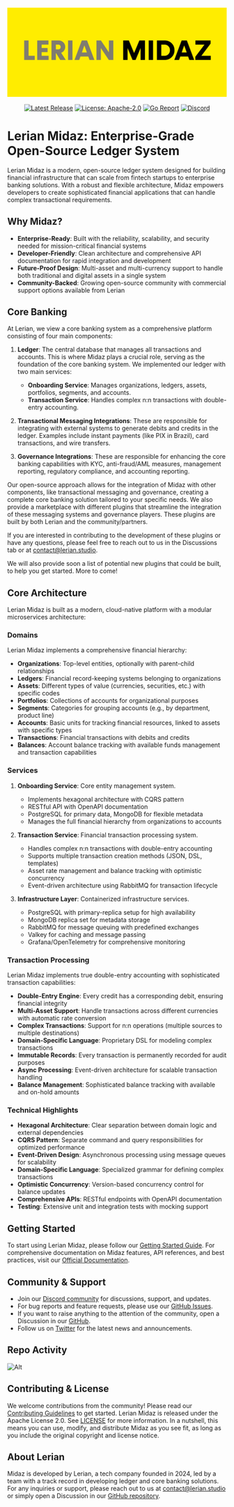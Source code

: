 ![banner](image/README/midaz-banner.png)

<div align="center">

[![Latest Release](https://img.shields.io/github/v/release/LerianStudio/midaz?include_prereleases)](https://github.com/LerianStudio/midaz/v3/releases)
[![License: Apache-2.0](https://img.shields.io/badge/License-Apache_2.0-blue.svg)](https://github.com/LerianStudio/midaz/v3/blob/main/LICENSE)
[![Go Report](https://goreportcard.com/badge/github.com/lerianstudio/midaz)](https://goreportcard.com/report/github.com/lerianstudio/midaz)
[![Discord](https://img.shields.io/badge/Discord-Lerian%20Studio-%237289da.svg?logo=discord)](https://discord.gg/DnhqKwkGv3)

</div>

# Lerian Midaz: Enterprise-Grade Open-Source Ledger System

Lerian Midaz is a modern, open-source ledger system designed for building financial infrastructure that can scale from fintech startups to enterprise banking solutions. With a robust and flexible architecture, Midaz empowers developers to create sophisticated financial applications that can handle complex transactional requirements.

## Why Midaz?

- **Enterprise-Ready**: Built with the reliability, scalability, and security needed for mission-critical financial systems
- **Developer-Friendly**: Clean architecture and comprehensive API documentation for rapid integration and development
- **Future-Proof Design**: Multi-asset and multi-currency support to handle both traditional and digital assets in a single system
- **Community-Backed**: Growing open-source community with commercial support options available from Lerian

## Core Banking

At Lerian, we view a core banking system as a comprehensive platform consisting of four main components:

1. **Ledger**: The central database that manages all transactions and accounts. This is where Midaz plays a crucial role, serving as the foundation of the core banking system. We implemented our ledger with two main services:

   - **Onboarding Service**: Manages organizations, ledgers, assets, portfolios, segments, and accounts.
   - **Transaction Service**: Handles complex n:n transactions with double-entry accounting.
2. **Transactional Messaging Integrations**: These are responsible for integrating with external systems to generate debits and credits in the ledger. Examples include instant payments (like PIX in Brazil), card transactions, and wire transfers.
3. **Governance Integrations**: These are responsible for enhancing the core banking capabilities with KYC, anti-fraud/AML measures, management reporting, regulatory compliance, and accounting reporting.

Our open-source approach allows for the integration of Midaz with other components, like transactional messaging and governance, creating a complete core banking solution tailored to your specific needs. We also provide a marketplace with different plugins that streamline the integration of these messaging systems and governance players. These plugins are built by both Lerian and the community/partners.

If you are interested in contributing to the development of these plugins or have any questions, please feel free to reach out to us in the Discussions tab or at [contact@lerian.studio](mailto:contact@lerian.studio).

We will also provide soon a list of potential new plugins that could be built, to help you get started. More to come!

## Core Architecture

Lerian Midaz is built as a modern, cloud-native platform with a modular microservices architecture:

### Domains

Lerian Midaz implements a comprehensive financial hierarchy:

- **Organizations**: Top-level entities, optionally with parent-child relationships
- **Ledgers**: Financial record-keeping systems belonging to organizations
- **Assets**: Different types of value (currencies, securities, etc.) with specific codes
- **Portfolios**: Collections of accounts for organizational purposes
- **Segments**: Categories for grouping accounts (e.g., by department, product line)
- **Accounts**: Basic units for tracking financial resources, linked to assets with specific types
- **Transactions**: Financial transactions with debits and credits
- **Balances**: Account balance tracking with available funds management and transaction capabilities

### Services

1. **Onboarding Service**: Core entity management system.

   - Implements hexagonal architecture with CQRS pattern
   - RESTful API with OpenAPI documentation
   - PostgreSQL for primary data, MongoDB for flexible metadata
   - Manages the full financial hierarchy from organizations to accounts
2. **Transaction Service**: Financial transaction processing system.

   - Handles complex n:n transactions with double-entry accounting
   - Supports multiple transaction creation methods (JSON, DSL, templates)
   - Asset rate management and balance tracking with optimistic concurrency
   - Event-driven architecture using RabbitMQ for transaction lifecycle
3. **Infrastructure Layer**: Containerized infrastructure services.

   - PostgreSQL with primary-replica setup for high availability
   - MongoDB replica set for metadata storage
   - RabbitMQ for message queuing with predefined exchanges
   - Valkey for caching and message passing
   - Grafana/OpenTelemetry for comprehensive monitoring

### Transaction Processing

Lerian Midaz implements true double-entry accounting with sophisticated transaction capabilities:

- **Double-Entry Engine**: Every credit has a corresponding debit, ensuring financial integrity
- **Multi-Asset Support**: Handle transactions across different currencies with automatic rate conversion
- **Complex Transactions**: Support for n:n operations (multiple sources to multiple destinations)
- **Domain-Specific Language**: Proprietary DSL for modeling complex transactions
- **Immutable Records**: Every transaction is permanently recorded for audit purposes
- **Async Processing**: Event-driven architecture for scalable transaction handling
- **Balance Management**: Sophisticated balance tracking with available and on-hold amounts

### Technical Highlights

- **Hexagonal Architecture**: Clear separation between domain logic and external dependencies
- **CQRS Pattern**: Separate command and query responsibilities for optimized performance
- **Event-Driven Design**: Asynchronous processing using message queues for scalability
- **Domain-Specific Language**: Specialized grammar for defining complex transactions
- **Optimistic Concurrency**: Version-based concurrency control for balance updates
- **Comprehensive APIs**: RESTful endpoints with OpenAPI documentation
- **Testing**: Extensive unit and integration tests with mocking support

## Getting Started

To start using Lerian Midaz, please follow our [Getting Started Guide](https://docs.lerian.studio/docs/getting-started). For comprehensive documentation on Midaz features, API references, and best practices, visit our [Official Documentation](https://docs.lerian.studio).

## Community & Support

- Join our [Discord community](https://discord.gg/DnhqKwkGv3) for discussions, support, and updates.
- For bug reports and feature requests, please use our [GitHub Issues](https://github.com/LerianStudio/midaz/v3/issues).
- If you want to raise anything to the attention of the community, open a Discussion in our [GitHub](https://github.com/LerianStudio/midaz/v3/discussions).
- Follow us on [Twitter](https://twitter.com/LerianStudio) for the latest news and announcements.

## Repo Activity

![Alt](https://repobeats.axiom.co/api/embed/827f95068c3eb21900ed6a7191a53639481cbc75.svg "Repobeats analytics image")

## Contributing & License

We welcome contributions from the community! Please read our [Contributing Guidelines](CONTRIBUTING.md) to get started. Lerian Midaz is released under the Apache License 2.0. See [LICENSE](LICENSE) for more information. In a nutshell, this means you can use, modify, and distribute Midaz as you see fit, as long as you include the original copyright and license notice.

## About Lerian

Midaz is developed by Lerian, a tech company founded in 2024, led by a team with a track record in developing ledger and core banking solutions. For any inquiries or support, please reach out to us at [contact@lerian.studio](mailto:contact@lerian.studio) or simply open a Discussion in our [GitHub repository](https://github.com/LerianStudio/midaz/v3/discussions).
